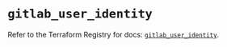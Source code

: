 # `gitlab_user_identity`

Refer to the Terraform Registry for docs: [`gitlab_user_identity`](https://registry.terraform.io/providers/gitlabhq/gitlab/18.3.0/docs/resources/user_identity).

